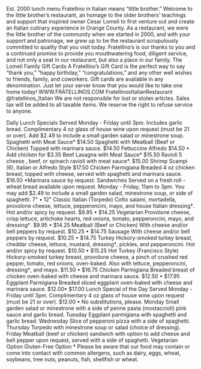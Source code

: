 Est. 2000
lunch menu
Fratellino in Italian means “little brother.”
Welcome to the little brother’s restaurant, an homage
to the older brothers’ teachings and support
that inspired owner Cesar Lomeli to first venture out
and create an Italian culinary experience
in Orange County.
As a restaurant, we were the little brother of the community
when we started in 2000, and with your support and
patronage, we grew up to be the restaurant scrupulously
committed to quality that you visit today.
Fratellino’s is our thanks to you and a continued promise to
provide you mouthwatering food,
diligent service, and not only a seat in our restaurant,
but also a place in our family.
The Lomeli Family
Gift Cards
A Fratellino’s Gift Card is the perfect way to say
“thank you,” “happy birthday,” “congratulations,”
and any other well wishes to friends, family, and coworkers.
Gift cards are available in any denomination. Just let your
server know that you would like to take one home today!
WWW.FRATELLINOS.COM
FratellinosItalianRestaurant
@fratellinos_Italian
We are not responsible for lost or stolen articles.
Sales tax will be added to all taxable items.
We reserve the right to refuse service to anyone.


Daily Lunch Specials
Served Monday - Friday until 3pm. Includes garlic bread.
Complimentary 4 oz glass of house wine upon request (must be 21 or over).
Add $2.49 to include a small garden salad or minestrone soup.
Spaghetti with Meat Sauce* $14.50
Spaghetti with Meatball (Beef or Chicken)
Topped with marinara sauce. $14.50
Fettuccine Alfredo
$14.50 • Add chicken for $3.35
Beef Lasagna with Meat Sauce* $15.50
Ravioli
5 cheese , beef, or spinach ravioli with meat sauce*. $15.00
Shrimp Scampi (6), Italian or Alfredo Style $17.50
Chicken Parmigiana
Breaded 4 oz chicken breast, topped with cheese,
served with spaghetti and marinara sauce. $16.50
*Marinara sauce by request.
Sandwiches
Served on a fresh roll - wheat bread available upon request.
Monday - Friday, 11am to 3pm.
You may add $2.49 to include a small garden salad,
minestrone soup, or side of spaghetti.
7" • 12"
Classic Italian (Torpedo)
Cotto salami, mortadella, provolone cheese, lettuce,
pepperoncini, mayo, and house Italian dressing†.
Hot and/or spicy by request. $9.95 • $14.25
Vegetarian
Provolone cheese, crisp lettuce, artichoke hearts, red onions, tomato,
pepperoncini, mayo, and dressing†. $9.95 • $14.25
Meatball (Beef or Chicken)
With cheese and/or bell peppers by request. $10.25 • $14.75
Sausage
With cheese and/or bell peppers by request. $10.25 • $14.75
Turkey
Hickory-smoked turkey breast, cheddar cheese,
lettuce, mustard, dressing†, pickles, and pepperoncini.
Hot and/or spicy by request. $10.50 • $15.25
Hot Turkey (Francisco Style)
Hickory-smoked turkey breast, provolone cheese, a pinch of crushed
red pepper, tomato, red onions, oven-baked. Also with lettuce,
pepperoncini, dressing†, and mayo. $11.50 • $16.75
Chicken Parmigiana
Breaded breast of chicken oven-baked with cheese
and marinara sauce. $12.50 • $17.95
Eggplant Parmigiana
Breaded sliced eggplant oven-baked with cheese
and marinara sauce. $12.00• $17.00
Lunch Special of the Day
Served Monday - Friday until 3pm.
Complimentary 4 oz glass of house wine upon request (must be 21 or over).
$12.00 • No substitutions, please.
Monday
Small garden salad or minestrone with a side
of penne pasta (mostaccioli) pink sauce and garlic bread.
Tuesday
Eggplant parmigiana with spaghetti and garlic bread.
Wednesday
Slice of pepperoni pizza with a side of spaghetti.
Thursday
Torpedo with minestrone soup or salad (choice of dressing).
Friday
Meatball (beef or chicken) sandwich with option to add cheese
and bell pepper upon request, served with a side of spaghetti.
Vegetarian Option Gluten-Free Option
† Please be aware that our food may contain or come into contact with common allergens,
such as dairy, eggs, wheat, soybeans, tree nuts, peanuts, fish, shellfish or wheat.


